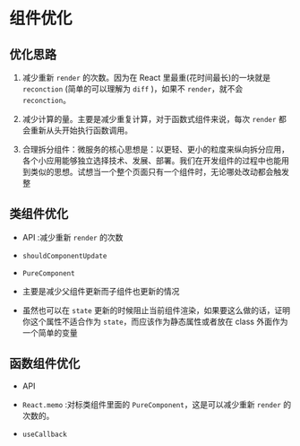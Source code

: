 # 组件优化

## 优化思路

1.  减少重新 `render` 的次数。因为在 React 里最重(花时间最长)的一块就是 `reconction` (简单的可以理解为 `diff` )，如果不 `render`，就不会 `reconction`。

2.  减少计算的量。主要是减少重复计算，对于函数式组件来说，每次 `render` 都会重新从头开始执行函数调用。

3.  合理拆分组件：微服务的核心思想是：以更轻、更小的粒度来纵向拆分应用，各个小应用能够独立选择技术、发展、部署。我们在开发组件的过程中也能用到类似的思想。试想当一个整个页面只有一个组件时，无论哪处改动都会触发整

## 类组件优化

  - API :减少重新 `render` 的次数

  - `shouldComponentUpdate`

  - `PureComponent`

  - 主要是减少父组件更新而子组件也更新的情况

  - 虽然也可以在 `state` 更新的时候阻止当前组件渲染，如果要这么做的话，证明你这个属性不适合作为 `state`，而应该作为静态属性或者放在 class 外面作为一个简单的变量

## 函数组件优化

  - API

  - `React.memo` :对标类组件里面的 `PureComponent`，这是可以减少重新 `render` 的次数的。

  - `useCallback`
